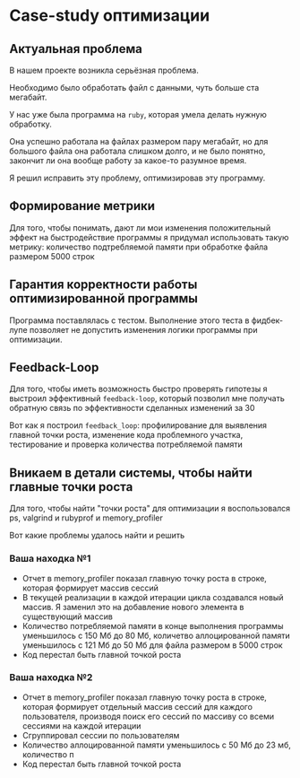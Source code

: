 # Case-study оптимизации

## Актуальная проблема
В нашем проекте возникла серьёзная проблема.

Необходимо было обработать файл с данными, чуть больше ста мегабайт.

У нас уже была программа на `ruby`, которая умела делать нужную обработку.

Она успешно работала на файлах размером пару мегабайт, но для большого файла она работала слишком долго, и не было понятно, закончит ли она вообще работу за какое-то разумное время.

Я решил исправить эту проблему, оптимизировав эту программу.

## Формирование метрики
Для того, чтобы понимать, дают ли мои изменения положительный эффект на быстродействие программы я придумал использовать такую метрику: количество подтребляемой памяти при обработке файла размером 5000 строк

## Гарантия корректности работы оптимизированной программы
Программа поставлялась с тестом. Выполнение этого теста в фидбек-лупе позволяет не допустить изменения логики программы при оптимизации.

## Feedback-Loop
Для того, чтобы иметь возможность быстро проверять гипотезы я выстроил эффективный `feedback-loop`, который позволил мне получать обратную связь по эффективности сделанных изменений за 30

Вот как я построил `feedback_loop`: профилирование для выявления главной точки роста, изменение кода проблемного участка, тестирование и проверка количества потребляемой памяти

## Вникаем в детали системы, чтобы найти главные точки роста
Для того, чтобы найти "точки роста" для оптимизации я воспользовался ps, valgrind и rubyprof и memory_profiler

Вот какие проблемы удалось найти и решить

### Ваша находка №1
- Отчет в memory_profiler показал главную точку роста в строке, которая формирует массив сессий
- В текущей реализации в каждой итерации цикла создавался новый массив. Я заменил это на добавление нового элемента в существующий массив
- Количество потребляемой памяти в конце выполнения программы уменьшилось с 150 Мб до 80 Мб, количетво аллоцированной памяти уменьшилось с 121 Мб до 50 Мб для файла размером в 5000 строк
- Код перестал быть главной точкой роста

### Ваша находка №2
- Отчет в memory_profiler показал главную точку роста в строке, которая формирует отдельный массив сессий для каждого пользователя, производя поиск его сессий по массиву со всеми сессиями на каждой итерации
- Сгруппировал сессии по пользователям
- Количество аллоцированной памяти уменьшилось с 50 Мб до 23 мб, количество п
- Код перестал быть главной точкой роста

